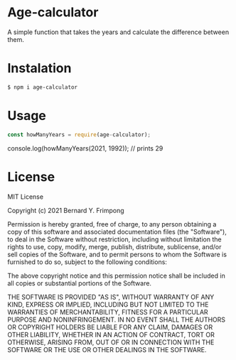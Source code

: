 # Age-calculator
A simple function that takes the years and calculate the difference between them.

# Instalation
```sh
$ npm i age-calculator
```
# Usage
```js
const howManyYears = require(age-calculator);
```
console.log(howManyYears(2021, 1992)); // prints 29

# License

MIT License

Copyright (c) 2021 Bernard Y. Frimpong

Permission is hereby granted, free of charge, to any person obtaining a copy
of this software and associated documentation files (the "Software"), to deal
in the Software without restriction, including without limitation the rights
to use, copy, modify, merge, publish, distribute, sublicense, and/or sell
copies of the Software, and to permit persons to whom the Software is
furnished to do so, subject to the following conditions:

The above copyright notice and this permission notice shall be included in all
copies or substantial portions of the Software.

THE SOFTWARE IS PROVIDED "AS IS", WITHOUT WARRANTY OF ANY KIND, EXPRESS OR
IMPLIED, INCLUDING BUT NOT LIMITED TO THE WARRANTIES OF MERCHANTABILITY,
FITNESS FOR A PARTICULAR PURPOSE AND NONINFRINGEMENT. IN NO EVENT SHALL THE
AUTHORS OR COPYRIGHT HOLDERS BE LIABLE FOR ANY CLAIM, DAMAGES OR OTHER
LIABILITY, WHETHER IN AN ACTION OF CONTRACT, TORT OR OTHERWISE, ARISING FROM,
OUT OF OR IN CONNECTION WITH THE SOFTWARE OR THE USE OR OTHER DEALINGS IN THE
SOFTWARE.
